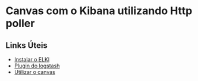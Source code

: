 # Canvas com o Kibana utilizando Http poller

## **Links Úteis**
* [Instalar o ELKl](https://www.elastic.co/guide/en/elastic-stack/current/installing-elastic-stack.html)
* [Plugin do logstash](https://www.elastic.co/guide/en/logstash/current/plugins-inputs-http_poller.html)
* [Utilizar o canvas](https://www.elastic.co/guide/en/kibana/current/canvas.html)




